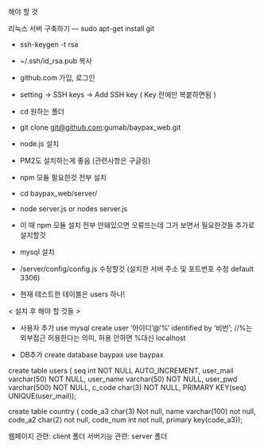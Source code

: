 해야 할 것

리눅스 서버 구축하기
— sudo apt-get install git
- ssh-keygen -t rsa 
- ~/.ssh/id_rsa.pub 복사
- github.com 가입, 로그인
- setting -> SSH keys -> Add SSH key ( Key 란에만 복붙하면됨 )
- cd 원하는 폴더
- git clone git@github.com:gumab/baypax_web.git



- node.js 설치
- PM2도 설치하는게 좋음 (관련사항은 구글링)
- npm 모듈 필요한것 전부 설치

- cd baypax_web/server/
- node server.js     or     nodes server.js
- 이 때 npm 모듈 설치 전부 안돼있으면 오류뜨는데 그거 보면서  필요한것들 추가로 설치할것


- mysql 설치
- /server/config/config.js 수정할것 (설치한 서버 주소 및 포트번호 수정 default 3306)

- 현재 테스트한 테이블은 users 하나!

< 설치 후 해야 할 것들 >
- 사용자 추가
use mysql
create user ‘아이디’@‘%’ identified by ‘비번’; //%는 외부접근 허용한다는 의미, 허용 안하면 %대신 localhost

- DB추가
create database baypax
use baypax


create table users (
seq int NOT NULL AUTO_INCREMENT,
user_mail varchar(50) NOT NULL,
user_name varchar(50) NOT NULL,
user_pwd varchar(500) NOT NULL,
c_code char(3) NOT NULL,
PRIMARY KEY(seq)
UNIQUE(user_mail));

create table country (
code_a3 char(3) Not null,
name varchar(100) not null,
code_a2 char(2) not null,
code_num int not null,
primary key(code_a3));


웹페이지 관련: client 폴더
서버기능 관련: server 폴더